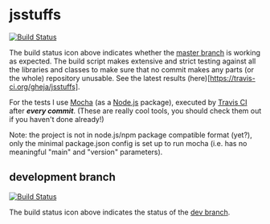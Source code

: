 jsstuffs
========

[![Build Status](https://travis-ci.org/gheja/jsstuffs.png?branch=master)](https://travis-ci.org/gheja/jsstuffs)

The build status icon above indicates whether the [master branch](https://github.com/gheja/jsstuffs) is working as
expected. The build script makes extensive and strict testing against
all the libraries and classes to make sure that no commit makes
any parts (or the whole) repository unusable. See the latest results (here)[https://travis-ci.org/gheja/jsstuffs].

For the tests I use [Mocha](http://visionmedia.github.io/mocha/) (as a
[Node.js](http://nodejs.org/) package), executed by [Travis CI](https://travis-ci.org/)
after ***every commit***. (These are really cool tools, you should check
them out if you haven't done already!)

Note: the project is not in node.js/npm package compatible format
(yet?), only the minimal package.json config is set up to run mocha
(i.e. has no meaningful "main" and "version" parameters).


## development branch

[![Build Status](https://travis-ci.org/gheja/jsstuffs.png?branch=dev)](https://travis-ci.org/gheja/jsstuffs)

The build status icon above indicates the status of the [dev branch](https://github.com/gheja/jsstuffs/tree/dev).
